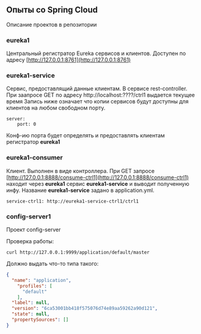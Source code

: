 ## Опыты со Spring Cloud

Описание проектов в репозитории

### eureka1 

Центральный регистратор Eureka сервисов и клиентов. Доступен по адресу
[http://127.0.0.1:8761](http://127.0.0.1:8761)

### eureka1-service

Сервис, предоставлящий данные клиентам. В сервисе rest-controller. При заапросе GET по адресу http://localhost:????/ctrl1 выдается текущее время
Запись ниже означает что копии сервисов будут доступны для клиентов на любом свободном порту.
````
server:
    port: 0
````

Конф-ию порта будет определять и предоставлять клиентам регистратор **eureka1**

### eureka1-consumer

Клиент. Выполнен в виде контроллера. 
При GET запросе [http://127.0.0.1:8888/consume-ctrl1](http://127.0.0.1:8888/consume-ctrl1) находит через **eureka1** сервис **eureka1-service** и выводит полученную инфу. Название **eureka1-service** задано в application.yml.

````
service-ctrl1: http://eureka1-service-ctrl1/ctrl1
````

### config-server1

Проект config-server

Проверка работы:
````shell script
curl http://127.0.0.1:9999/application/default/master
````

Должно выдать что-то типа такого:
```json
{
  "name": "application",
    "profiles": [
      "default"
    ],
  "label": null,
  "version": "6ca53001bb418f575076d74e89aa59262a90d121",
  "state": null,
  "propertySources": []
}  
```